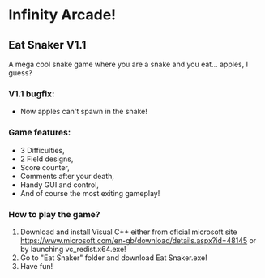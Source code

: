 # Infinity Arcade!
## Eat Snaker V1.1
A mega cool snake game where you are a snake and you eat... apples, I guess?
### V1.1 bugfix:
- Now apples can't spawn in the snake!
### Game features:
- 3 Difficulties,
- 2 Field designs,
- Score counter,
- Comments after your death,
- Handy GUI and control,
- And of course the most exiting gameplay!
### How to play the game?
1. Download and install Visual C++ either from oficial microsoft site https://www.microsoft.com/en-gb/download/details.aspx?id=48145 or by launching vc_redist.x64.exe!
2. Go to "Eat Snaker" folder and download Eat Snaker.exe!
3. Have fun!
